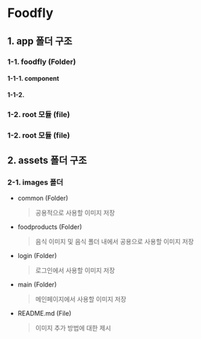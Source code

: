 # Foodfly
## 1. app 폴더 구조
### 1-1. foodfly (Folder)
#### 1-1-1. component
#### 1-1-2.


### 1-2. root 모듈 (file)
### 1-2. root 모듈 (file)




## 2. assets 폴더 구조
### 2-1. images 폴더
- common (Folder)
  > 공용적으로 사용할 이미지 저장
- foodproducts (Folder)
  > 음식 이미지 및 음식 폴더 내에서 공용으로 사용할 이미지 저장
- login (Folder)
  > 로그인에서 사용할 이미지 저장
- main (Folder)
  > 메인페이지에서 사용할 이미지 저장
- README.md (File)
  > 이미지 추가 방법에 대한 제시
